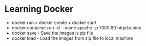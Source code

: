 # Learning Docker
* docker run = docker create + docker start
* docker container run -d --name apache -p 7000:80 httpd:alpine
* docker save - Save the images is zip file 
* docker load - Load the images from zip file to local machine